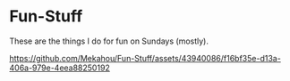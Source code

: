 # Fun-Stuff
These are the things I do for fun on Sundays (mostly). 


https://github.com/Mekahou/Fun-Stuff/assets/43940086/f16bf35e-d13a-406a-979e-4eea88250192

